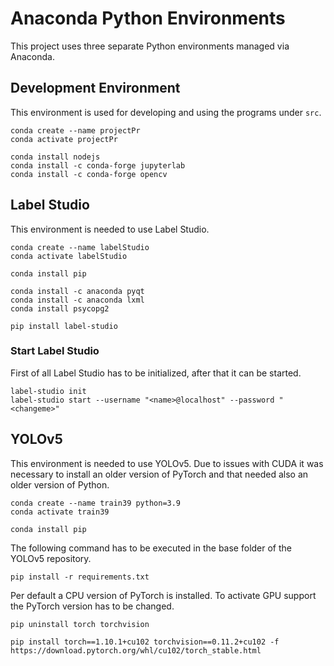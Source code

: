 # Anaconda Python Environments

This project uses three separate Python environments managed via Anaconda.

## Development Environment

This environment is used for developing and using the programs under `src`.

```
conda create --name projectPr
conda activate projectPr

conda install nodejs
conda install -c conda-forge jupyterlab
conda install -c conda-forge opencv
```

## Label Studio

This environment is needed to use Label Studio.

```
conda create --name labelStudio
conda activate labelStudio

conda install pip

conda install -c anaconda pyqt
conda install -c anaconda lxml
conda install psycopg2

pip install label-studio
```

### Start Label Studio

First of all Label Studio has to be initialized, after that it can be started.

```
label-studio init
label-studio start --username "<name>@localhost" --password "<changeme>"
```

## YOLOv5

This environment is needed to use YOLOv5. Due to issues with CUDA it was necessary to install an older 
version of PyTorch and that needed also an older version of Python.

```
conda create --name train39 python=3.9
conda activate train39

conda install pip
```

The following command has to be executed in the base folder of the YOLOv5 repository.

```
pip install -r requirements.txt
```

Per default a CPU version of PyTorch is installed. To activate GPU support the PyTorch version has to be changed.

```
pip uninstall torch torchvision

pip install torch==1.10.1+cu102 torchvision==0.11.2+cu102 -f https://download.pytorch.org/whl/cu102/torch_stable.html
```
